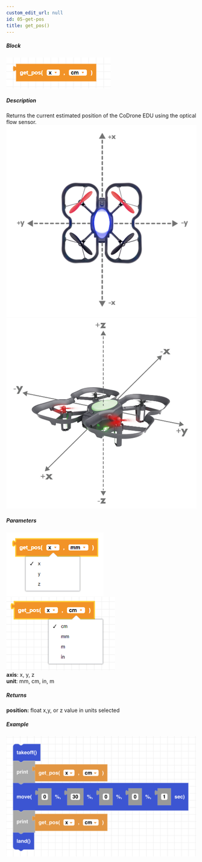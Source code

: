 ```yaml
---
custom_edit_url: null
id: 05-get-pos
title: get_pos()
---
```


##### Block

![get pos block image](get_pos.PNG)<br />

##### Description

Returns the current estimated position of the CoDrone EDU using the optical flow sensor. <br />
![Alt text](topdown_xy.png) <br />
![Alt text](xyz.jpg) <br />

##### Parameters
![get pos image](get_pos_params1.PNG)
![get pos image](get_pos_params2.PNG) <br />
**axis**: x, y, z <br />
**unit**: mm, cm, in, m <br />

##### Returns

**position:** float x,y, or z value in units selected

##### Example

![get pos example](get_pos_ex.png)
